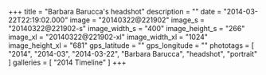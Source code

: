 +++
title = "Barbara Barucca's headshot"
description = ""
date = "2014-03-22T22:19:02.000"
image = "20140322@221902"
image_s = "20140322@221902-s"
image_width_s = "400"
image_height_s = "266"
image_xl = "20140322@221902-xl"
image_width_xl = "1024"
image_height_xl = "681"
gps_latitude = ""
gps_longitude = ""
phototags = [ "2014", "2014-03", "2014-03-22", "Barbara Barucca", "headshot", "portrait" ]
galleries = [ "2014 Timeline" ]
+++
